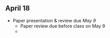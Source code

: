   
## April 18

* Paper presentation & review due *May 9*
  * Paper review due before class on May 9
  * 